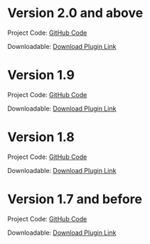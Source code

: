 Version 2.0 and above
=================================

Project Code: [GitHub Code](https://github.com/cardstream/magento-module/tree/Magento-2.0)

Downloadable: [Download Plugin Link](https://github.com/cardstream/magento-module/archive/Magento-2.0.zip)

Version 1.9
=================================

Project Code: [GitHub Code](https://github.com/cardstream/magento-module/tree/Magento-1.9)

Downloadable: [Download Plugin Link](https://github.com/cardstream/magento-module/archive/Magento-1.9.zip)


Version 1.8
=================================

Project Code: [GitHub Code](https://github.com/cardstream/magento-module/tree/Magento-1.8)

Downloadable: [Download Plugin Link](https://github.com/cardstream/magento-module/archive/Magento-1.8.zip)


Version 1.7 and before
=================================

Project Code: [GitHub Code](https://github.com/cardstream/magento-module/tree/Magento-1.7)

Downloadable: [Download Plugin Link](https://github.com/cardstream/magento-module/archive/Magento-1.7.zip)

